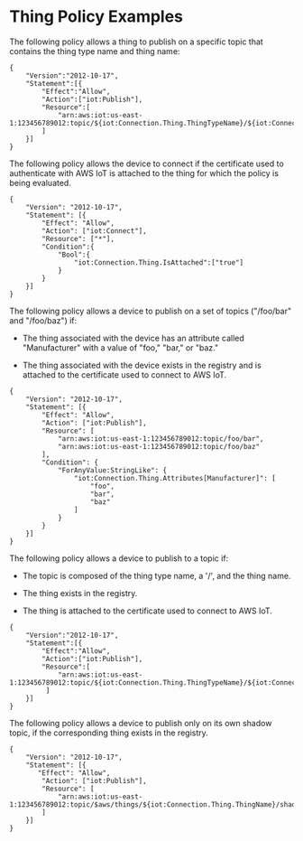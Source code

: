 # Thing Policy Examples<a name="thing-policy-examples"></a>

The following policy allows a thing to publish on a specific topic that contains the thing type name and thing name:

```
{  
    "Version":"2012-10-17",
    "Statement":[{  
        "Effect":"Allow",
        "Action":["iot:Publish"],
        "Resource":[  
            "arn:aws:iot:us-east-1:123456789012:topic/${iot:Connection.Thing.ThingTypeName}/${iot:Connection.Thing.ThingName}"
        ]
    }]
}
```

The following policy allows the device to connect if the certificate used to authenticate with AWS IoT is attached to the thing for which the policy is being evaluated\.

```
{
    "Version": "2012-10-17",
    "Statement": [{
        "Effect": "Allow",
        "Action": ["iot:Connect"],
        "Resource": ["*"],  
        "Condition":{  
            "Bool":{  
                "iot:Connection.Thing.IsAttached":["true"]
            }
        }
    }]
}
```

The following policy allows a device to publish on a set of topics \("/foo/bar" and "/foo/baz"\) if:

+ The thing associated with the device has an attribute called "Manufacturer" with a value of "foo," "bar," or "baz\."

+ The thing associated with the device exists in the registry and is attached to the certificate used to connect to AWS IoT\.

```
{
    "Version": "2012-10-17",
    "Statement": [{
        "Effect": "Allow",
        "Action": ["iot:Publish"],
        "Resource": [
            "arn:aws:iot:us-east-1:123456789012:topic/foo/bar",
            "arn:aws:iot:us-east-1:123456789012:topic/foo/baz"
        ],
        "Condition": {
            "ForAnyValue:StringLike": {
                "iot:Connection.Thing.Attributes[Manufacturer]": [
                    "foo",
                    "bar",
                    "baz"
                ]
            }
        }
    }]
}
```

The following policy allows a device to publish to a topic if:

+ The topic is composed of the thing type name, a '/', and the thing name\.

+ The thing exists in the registry\.

+ The thing is attached to the certificate used to connect to AWS IoT\.

```
{  
    "Version":"2012-10-17",
    "Statement":[{  
        "Effect":"Allow",
        "Action":["iot:Publish"],
        "Resource":[  
            "arn:aws:iot:us-east-1:123456789012:topic/${iot:Connection.Thing.ThingTypeName}/${iot:Connection.Thing.ThingName}"
         ]
    }]
}
```

The following policy allows a device to publish only on its own shadow topic, if the corresponding thing exists in the registry\.

```
{
    "Version": "2012-10-17",
    "Statement": [{
       "Effect": "Allow",
        "Action": ["iot:Publish"],
        "Resource": [
            "arn:aws:iot:us-east-1:123456789012:topic/$aws/things/${iot:Connection.Thing.ThingName}/shadow/update"
        ]
    }]
}
```
